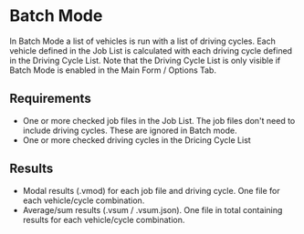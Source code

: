Batch Mode
==========

In Batch Mode a list of vehicles is run with a list of driving cycles. Each vehicle defined in the Job List is calculated with each driving cycle defined in the Driving Cycle List. Note that the Driving Cycle List is only visible if Batch Mode is enabled in the Main Form / Options Tab.

Requirements
------------

-   One or more checked job files in the Job List. The job files don't need to include driving cycles. These are ignored in Batch mode.
-   One or more checked driving cycles in the Dricing Cycle List

Results
-------

-   Modal results (.vmod) for each job file and driving cycle. One file for each vehicle/cycle combination.
-   Average/sum results (.vsum / .vsum.json). One file in total containing results for each vehicle/cycle combination.
